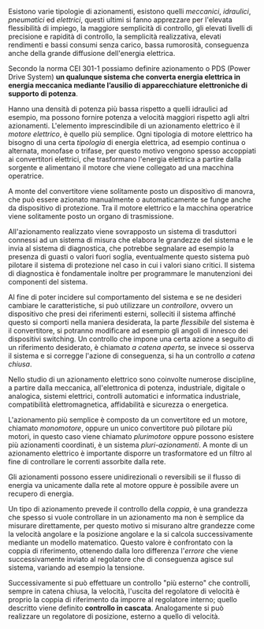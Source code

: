  Esistono varie tipologie di azionamenti, esistono quelli *meccanici*, *idraulici*, *pneumatici* ed *elettrici*, questi ultimi si fanno apprezzare per l'elevata flessibilità di impiego, la maggiore semplicità di controllo, gli elevati livelli di precisione e rapidità di controllo, la semplicità realizzativa, elevati rendimenti e bassi consumi senza carico, bassa rumorosità, conseguenza anche della grande diffusione dell'energia elettrica.

Secondo la norma CEI 301-1 possiamo definire azionamento o PDS (Power Drive System) **un qualunque sistema che converta energia elettrica in energia meccanica mediante l’ausilio di apparecchiature elettroniche di supporto di potenza**.

Hanno una densità di potenza più bassa rispetto a quelli idraulici ad esempio, ma possono fornire potenza a velocità maggiori rispetto agli altri azionamenti.
L'elemento imprescindibile di un azionamento elettrico è il *motore elettrico*, è quello più semplice. Ogni tipologia di motore elettrico ha bisogno di una certa *tipologia* di energia elettrica, ad esempio continua o alternata, monofase o trifase, per questo motivo vengono spesso accoppiati ai convertitori elettrici, che trasformano l'energia elettrica a partire dalla sorgente e alimentano il motore che viene collegato ad una macchina operatrice.

A monte del convertitore viene solitamente posto un dispositivo di manovra, che può essere azionato manualmente o automaticamente se funge anche da dispositivo di protezione.
Tra il motore elettrico e la macchina operatrice viene solitamente posto un organo di trasmissione.

All'azionamento realizzato viene sovrapposto un sistema di trasduttori connessi ad un sistema di misura che elabora le grandezze del sistema e le invia al sistema di diagnostica, che potrebbe segnalare ad esempio la presenza di guasti o valori fuori soglia, eventualmente questo sistema può pilotare il sistema di protezione nel caso in cui i valori siano critici.
Il sistema di diagnostica è fondamentale inoltre per programmare le manutenzioni dei componenti del sistema.

Al fine di poter incidere sul comportamento del sistema e se ne desideri cambiare le caratteristiche, si può utilizzare un *controllore*, ovvero un dispositivo che presi dei riferimenti esterni, solleciti il sistema affinché questo si comporti nella maniera desiderata, la parte *flessibile* del sistema è il convertitore, si potranno modificare ad esempio gli angoli di innesco dei dispositivi switching.
Un controllo che impone una certa azione a seguito di un riferimento desiderato, è chiamato *a catena aperta*, se invece si osserva il sistema e si corregge l'azione di conseguenza, si ha un controllo *a catena chiusa*.

Nello studio di un azionamento elettrico sono coinvolte numerose discipline, a partire dalla meccanica, all'elettronica di potenza, industriale, digitale o analogica, sistemi elettrici, controlli automatici e informatica industriale, compatibilità elettromagnetica, affidabilità e sicurezza o energetica.

L'azionamento più semplice è composto da un convertitore ed un motore, chiamato *monomotore*, oppure un unico convertitore può pilotare più motori, in questo caso viene chiamato *plurimotore* oppure possono esistere più azionamenti coordinati, è un sistema *pluri-azionamenti*. A monte di un azionamento elettrico è importante disporre un trasformatore ed un filtro al fine di controllare le correnti assorbite dalla rete.

Gli azionamenti possono essere unidirezionali o reversibili se il flusso di energia va unicamente dalla rete al motore oppure è possibile avere un recupero di energia.

Un tipo di azionamento prevede il controllo della *coppia*, è una grandezza che spesso si vuole controllare in un azionamento ma non è semplice da misurare direttamente, per questo motivo si misurano altre grandezze come la velocità angolare e la posizione angolare e la si calcola successivamente mediante un modello matematico. Questo valore è confrontato con la coppia di riferimento, ottenendo dalla loro differenza l'*errore* che viene successivamente inviato al regolatore che di conseguenza agisce sul sistema, variando ad esempio la tensione.

Successivamente si può effettuare un controllo "più esterno" che controlli, sempre in catena chiusa, la velocità, l'uscita del regolatore di velocità è proprio la coppia di riferimento da imporre al regolatore interno; quello descritto viene definito **controllo in cascata**.
Analogamente si può realizzare un regolatore di posizione, esterno a quello di velocità.